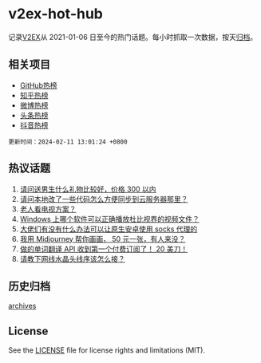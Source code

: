 # v2ex-hot-hub

 记录[V2EX](https://www.v2ex.com/)从 2021-01-06 日至今的热门话题。每小时抓取一次数据，按天[归档](archives)。
 
 ## 相关项目

- [GitHub热榜](https://github.com/it985/github-hot-hub)
- [知乎热榜](https://github.com/it985/zhihu-hot-hub)
- [微博热榜](https://github.com/it985/weibo-hot-hub)
- [头条热榜](https://github.com/it985/toutiao-hot-hub)
- [抖音热榜](https://github.com/it985/douyin-hot-hub)


 `更新时间：2024-02-11 13:01:24 +0800`

## 热议话题

1. [请问送男生什么礼物比较好，价格 300 以内](https://www.v2ex.com/t/1015280)
1. [请问本地改了一些代码怎么方便同步到云服务器那里？](https://www.v2ex.com/t/1015243)
1. [老人看电视方案？](https://www.v2ex.com/t/1015265)
1. [Windows 上哪个软件可以正确播放杜比视界的视频文件？](https://www.v2ex.com/t/1015244)
1. [大佬们有没有什么办法可以让原生安卓使用 socks 代理的](https://www.v2ex.com/t/1015294)
1. [我用 Midjourney 帮你画画， 50 元一张，有人来没？](https://www.v2ex.com/t/1015260)
1. [做的单词翻译 API 收到第一个付费订阅了！ 20 美刀！](https://www.v2ex.com/t/1015246)
1. [请教下网线水晶头线序该怎么接？](https://www.v2ex.com/t/1015283)

## 历史归档

[archives](archives)

## License

See the [LICENSE](LICENSE) file for license rights and limitations (MIT).
